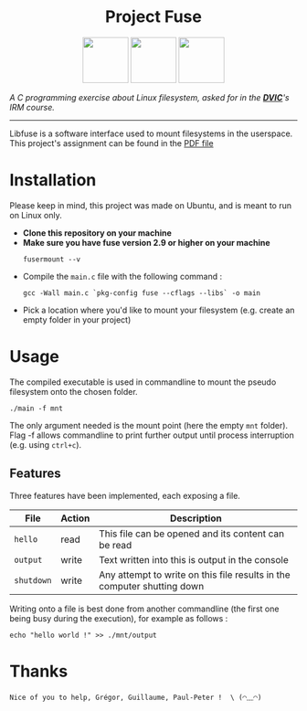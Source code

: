 <h1 align="center">Project Fuse</h1>

<p align="center" height="80px">

<img width="80px" src="https://dvic.devinci.fr/static/img/uploads/1580643817504-AeOG5rDzar33ga5BVMJK.png" >

<img width="80px" src="https://pngimg.com/uploads/linux/linux_PNG12.png" >

<img width="80px" src="https://cdn.iconscout.com/icon/free/png-256/c-programming-569564.png" >

</p>

_A C programming exercise about Linux filesystem, asked for in  the **[DVIC](https://dvic.devinci.fr/)**'s IRM course._

---

Libfuse is a software interface used to mount filesystems in the userspace. 
This project's assignment can be found in the [PDF file](https://github.com/Faber-smythe/project_fuse/blob/master/project%20-%20library%20fuse.pdf)




# Installation


Please keep in mind, this project was made on Ubuntu, and is meant to run on Linux only.
- **Clone this repository on your machine**
- **Make sure you have fuse version 2.9 or higher on your machine**
  ```
  fusermount --v
  ```
- Compile the `main.c` file with the following command :
  ``` 
  gcc -Wall main.c `pkg-config fuse --cflags --libs` -o main
  ```
- Pick a location where you'd like to mount your filesystem (e.g. create an empty folder in your project)
# Usage

The compiled executable is used in commandline to mount the pseudo filesystem onto the chosen folder.
```
./main -f mnt
```
The only argument needed is the mount point (here the empty `mnt` folder). Flag -f allows commandline to print further output until process interruption (e.g. using `ctrl+c`).


## Features

Three features have been implemented, each exposing a file.


| File       | Action  | Description                      |
| ---------- | ------ | --------------------------------- |
| `hello` | read |  This file can be opened and its content can be read |
| `output` | write | Text written into this is output in the console |     
| `shutdown` | write | Any attempt to write on this file results in the computer shutting down

Writing onto a file is best done from another commandline (the first one being busy during the execution), for example as follows :
  ```
  echo "hello world !" >> ./mnt/output
  ```
  
  # Thanks
  ```
  Nice of you to help, Grégor, Guillaume, Paul-Peter !  \ (◠﹏◠) 
  ```

